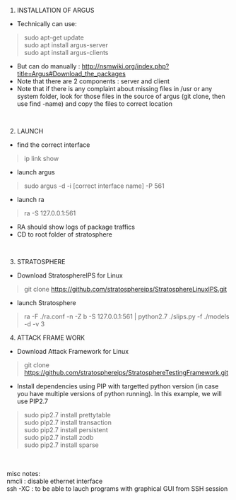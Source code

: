 1. INSTALLATION OF ARGUS

* Technically can use:
> sudo apt-get update <br/>
> sudo apt install argus-server <br/>
> sudo apt install argus-clients <br/>
* But can do manually :
http://nsmwiki.org/index.php?title=Argus#Download_the_packages
* Note that there are 2 components : server and client
* Note that if there is any complaint about missing files in /usr or any system folder, look for those files in the source of argus (git clone, then use find -name) and copy the files to correct location
<br/>

 2. LAUNCH
  * find the correct interface <br/>
> ip link show
  * launch argus
> sudo argus -d -i [correct interface name] -P 561
* launch ra
> ra -S 127.0.0.1:561
* RA should show logs of package traffics
* CD to root folder of stratosphere
<br/>
  
3. STRATOSPHERE
* Download StratosphereIPS for Linux
> git clone https://github.com/stratosphereips/StratosphereLinuxIPS.git
* launch Stratosphere
> ra -F ./ra.conf -n -Z b -S 127.0.0.1:561 | python2.7 ./slips.py -f ./models -d -v 3

4. ATTACK FRAME WORK
* Download Attack Framework for Linux
> git clone https://github.com/stratosphereips/StratosphereTestingFramework.git
* Install dependencies using PIP with targetted python version (in case you have multiple versions of python running). In this example, we will use PIP2.7
> sudo pip2.7 install prettytable <br/>
> sudo pip2.7 install transaction <br/>
> sudo pip2.7 install persistent <br/>
> sudo pip2.7 install zodb <br/>
> sudo pip2.7 install sparse <br/>
<br/>  
<br/>  
misc notes:<br/>  
nmcli : disable ethernet interface<br/>  
ssh -XC : to be able to lauch programs with graphical GUI from SSH session<br/>  
